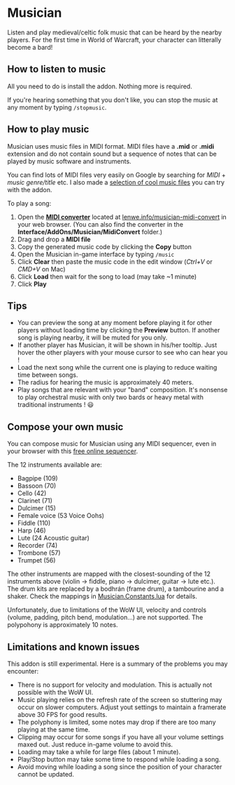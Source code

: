 Musician
========
Listen and play medieval/celtic folk music that can be heard by the nearby players. For the first time in World of Warcraft, your character can litterally become a bard!

How to listen to music
----------------------
All you need to do is install the addon. Nothing more is required.

If you're hearing something that you don't like, you can stop the music at any moment by typing `/stopmusic`.

How to play music
-----------------
Musician uses music files in MIDI format. MIDI files have a **.mid** or **.midi** extension and do not contain sound but a sequence of notes that can be played by music software and instruments.

You can find lots of MIDI files very easily on Google by searching for *MIDI* + *music genre/title* etc. I also made a [selection of cool music files](https://www.dropbox.com/home/projets/WoW%20Music/Cool%20songs) you can try with the addon. 

To play a song:
1. Open the [**MIDI converter**](https://www.lenwe.info/musician-midi-convert/) located at [lenwe.info/musician-midi-convert](https://www.lenwe.info/musician-midi-convert/) in your web browser. (You can also find the converter in the **Interface/AddOns/Musician/MidiConvert** folder.)
2. Drag and drop a **MIDI file**
3. Copy the generated music code by clicking the **Copy** button
4. Open the Musician in-game interface by typing `/music`
5. Click **Clear** then paste the music code in the edit window (*Ctrl+V* or *CMD+V* on Mac)
6. Click **Load** then wait for the song to load (may take ~1 minute)
7. Click **Play**

Tips
----
* You can preview the song at any moment before playing it for other players without loading time by clicking the **Preview** button. If another song is playing nearby, it will be muted for you only. 
* If another player has Musician, it will be shown in his/her tooltip. Just hover the other players with your mouse cursor to see who can hear you !
* Load the next song while the current one is playing to reduce waiting time between songs.
* The radius for hearing the music is approximately 40 meters.
* Play songs that are relevant with your "band" composition. It's nonsense to play orchestral music with only two bards or heavy metal with traditional instruments ! 😃

Compose your own music
----------------------
You can compose music for Musician using any MIDI sequencer, even in your browser with this [free online sequencer](https://onlinesequencer.net/). 

The 12 instruments available are:
* Bagpipe (109)
* Bassoon (70)
* Cello (42)
* Clarinet (71)
* Dulcimer (15)
* Female voice (53 Voice Oohs)
* Fiddle (110)
* Harp (46)
* Lute (24 Acoustic guitar)
* Recorder (74)
* Trombone (57)
* Trumpet (56)

The other instruments are mapped with the closest-sounding of the 12 instruments above (violin → fiddle, piano → dulcimer, guitar → lute etc.). The drum kits are replaced by a bodhrán (frame drum), a tambourine and a shaker. Check the mappings in [Musician.Constants.lua](https://github.com/LenweSaralonde/Musician/blob/master/core/Musician.Constants.lua#L255) for details. 

Unfortunately, due to limitations of the WoW UI, velocity and controls (volume, padding, pitch bend, modulation...) are not supported. The polypohony is approximately 10 notes.

Limitations and known issues
----------------------------
This addon is still experimental. Here is a summary of the problems you may encounter:
* There is no support for velocity and modulation. This is actually not possible with the WoW UI.
* Music playing relies on the refresh rate of the screen so stuttering may occur on slower computers. Adjust yout settings to maintain a framerate above 30 FPS for good results.
* The polyphony is limited, some notes may drop if there are too many playing at the same time.
* Clipping may occur for some songs if you have all your volume settings maxed out. Just reduce in-game volume to avoid this.
* Loading may take a while for large files (about 1 minute).
* Play/Stop button may take some time to respond while loading a song.
* Avoid moving while loading a song since the position of your character cannot be updated.
